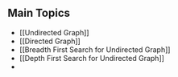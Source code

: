 ## Main Topics 
- [[Undirected Graph]]
- [[Directed Graph]]
- [[Breadth First Search for Undirected Graph]]
- [[Depth First Search for Undirected Graph]]
- 